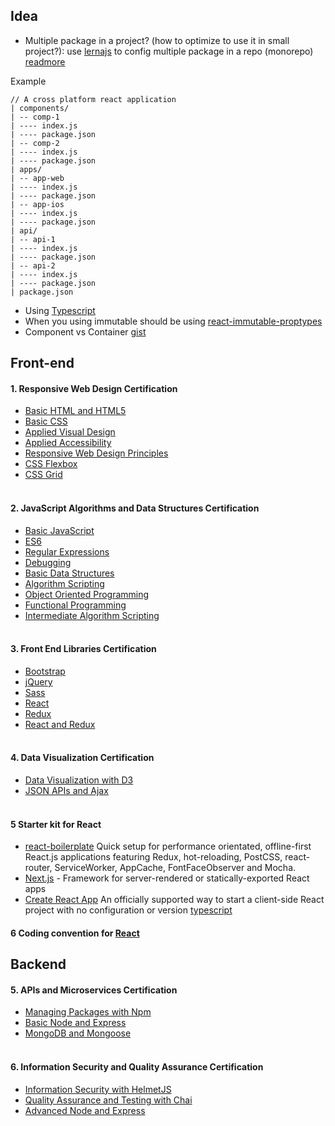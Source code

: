 ## Idea
- Multiple package in a project? (how to optimize to use it in small project?): use [lernajs](https://lernajs.io/) to config multiple package in a repo (monorepo) [readmore](https://medium.com/@luisvieira_gmr/building-large-scale-react-applications-in-a-monorepo-91cd4637c131)

Example 
```
// A cross platform react application
| components/
| -- comp-1
| ---- index.js
| ---- package.json
| -- comp-2
| ---- index.js
| ---- package.json
| apps/
| -- app-web
| ---- index.js
| ---- package.json
| -- app-ios
| ---- index.js
| ---- package.json
| api/
| -- api-1
| ---- index.js
| ---- package.json
| -- api-2
| ---- index.js
| ---- package.json
| package.json
```
- Using [Typescript](https://www.typescriptlang.org/)
- When you using immutable should be using [react-immutable-proptypes](https://www.npmjs.com/package/react-immutable-proptypes)
- Component vs Container [gist](https://gist.github.com/chantastic/fc9e3853464dffdb1e3c)
## Front-end

#### 1. Responsive Web Design Certification
- [Basic HTML and HTML5](https://learn.freecodecamp.org/responsive-web-design/basic-html-and-html5)
- [Basic CSS](https://learn.freecodecamp.org/responsive-web-design/basic-css)
- [Applied Visual Design](https://learn.freecodecamp.org/responsive-web-design/applied-visual-design)
- [Applied Accessibility](https://learn.freecodecamp.org/responsive-web-design/applied-accessibility)
- [Responsive Web Design Principles](https://learn.freecodecamp.org/responsive-web-design/responsive-web-design-principles)
- [CSS Flexbox](https://learn.freecodecamp.org/responsive-web-design/css-flexbox)
- [CSS Grid](https://learn.freecodecamp.org/responsive-web-design/css-grid)
  <br />
  <br />

#### 2. JavaScript Algorithms and Data Structures Certification

- [Basic JavaScript](https://learn.freecodecamp.org/javascript-algorithms-and-data-structures/basic-javascript)
- [ES6](https://learn.freecodecamp.org/javascript-algorithms-and-data-structures/es6)
- [Regular Expressions](https://learn.freecodecamp.org/javascript-algorithms-and-data-structures/regular-expressions)
- [Debugging](https://learn.freecodecamp.org/javascript-algorithms-and-data-structures/debugging)
- [Basic Data Structures](https://learn.freecodecamp.org/javascript-algorithms-and-data-structures/basic-data-structures)
- [Algorithm Scripting](https://learn.freecodecamp.org/javascript-algorithms-and-data-structures/basic-algorithm-scripting)
- [Object Oriented Programming](https://learn.freecodecamp.org/javascript-algorithms-and-data-structures/object-oriented-programming)
- [Functional Programming](https://learn.freecodecamp.org/javascript-algorithms-and-data-structures/functional-programming)
- [Intermediate Algorithm Scripting](https://learn.freecodecamp.org/javascript-algorithms-and-data-structures/intermediate-algorithm-scripting)
  <br />
  <br />

#### 3. Front End Libraries Certification

- [Bootstrap](https://learn.freecodecamp.org/front-end-libraries/bootstrap)
- [jQuery](https://learn.freecodecamp.org/front-end-libraries/jquery)
- [Sass](https://learn.freecodecamp.org/front-end-libraries/sass)
- [React](https://learn.freecodecamp.org/front-end-libraries/react)
- [Redux](https://learn.freecodecamp.org/front-end-libraries/redux)
- [React and Redux](https://learn.freecodecamp.org/front-end-libraries/react-and-redux)
  <br />
  <br />

#### 4. Data Visualization Certification

- [Data Visualization with D3](https://learn.freecodecamp.org/data-visualization/data-visualization-with-d3)
- [JSON APIs and Ajax](https://learn.freecodecamp.org/data-visualization/json-apis-and-ajax)
  <br />
  <br />
#### 5 Starter kit for React
- [react-boilerplate](https://github.com/react-boilerplate/react-boilerplate) Quick setup for performance orientated, offline-first React.js applications featuring Redux, hot-reloading, PostCSS, react-router, ServiceWorker, AppCache, FontFaceObserver and Mocha.
- [Next.js](https://nextjs.org/) - Framework for server-rendered or statically-exported React apps
- [Create React App](https://github.com/facebook/create-react-app) An officially supported way to start a client-side React project with no configuration or version [typescript](https://github.com/Microsoft/TypeScript-React-Starter)
#### 6 Coding convention for [React](https://github.com/airbnb/javascript/tree/master/react)
## Backend
#### 5. APIs and Microservices Certification

- [Managing Packages with Npm](https://learn.freecodecamp.org/apis-and-microservices/managing-packages-with-npm)
- [Basic Node and Express](https://learn.freecodecamp.org/apis-and-microservices/basic-node-and-express)
- [MongoDB and Mongoose](https://learn.freecodecamp.org/apis-and-microservices/mongodb-and-mongoose)
  <br />
  <br />

#### 6. Information Security and Quality Assurance Certification

- [Information Security with HelmetJS](https://learn.freecodecamp.org/information-security-and-quality-assurance/information-security-with-helmetjs)
- [Quality Assurance and Testing with Chai](https://learn.freecodecamp.org/information-security-and-quality-assurance/quality-assurance-and-testing-with-chai)
- [Advanced Node and Express](https://learn.freecodecamp.org/information-security-and-quality-assurance/advanced-node-and-express)
  <br />
  <br />
